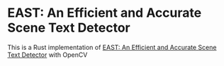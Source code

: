 # EAST: An Efficient and Accurate Scene Text Detector
This is a Rust implementation of [EAST: An Efficient and Accurate Scene Text Detector](https://arxiv.org/abs/1704.03155v2) with OpenCV
